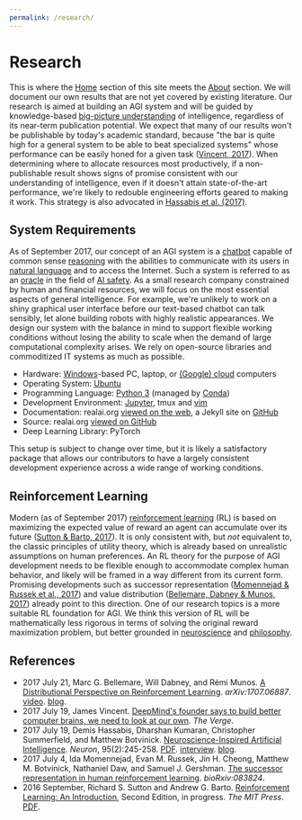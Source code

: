 ```yaml
---
permalink: /research/
---
```

# Research

This is where the [Home](http://realai.org) section of this site meets the [About](http://realai.org/about/) section. We will document our own results that are not yet covered by existing literature. Our research is aimed at building an AGI system and will be guided by knowledge-based [big-picture understanding](http://realai.org/background/) of intelligence, regardless of its near-term publication potential. We expect that many of our results won't be publishable by today's academic standard, because "the bar is quite high for a general system to be able to beat specialized systems" whose performance can be easily honed for a given task ([Vincent, 2017](https://www.theverge.com/2017/7/19/15998610/ai-neuroscience-machine-learning-deepmind-demis-hassabis-interview)). When determining where to allocate resources most productively, if a non-publishable result shows signs of promise consistent with our understanding of intelligence, even if it doesn't attain state-of-the-art performance, we're likely to redouble engineering efforts geared to making it work. This strategy is also advocated in [Hassabis et al. (2017)](http://www.cell.com/neuron/fulltext/S0896-6273(17)30509-3).

## System Requirements

As of September 2017, our concept of an AGI system is a [chatbot](http://realai.org/chatbot/) capable of common sense [reasoning](http://realai.org/reasoning/) with the abilities to communicate with its users in [natural language](http://realai.org/natural-language-processing/) and to access the Internet. Such a system is referred to as an [oracle](http://realai.org/safety/oracle-ai/) in the field of [AI safety](http://realai.org/safety/). As a small research company constrained by human and financial resources, we will focus on the most essential aspects of general intelligence. For example, we're unlikely to work on a shiny graphical user interface before our text-based chatbot can talk sensibly, let alone building robots with highly realistic appearances. We design our system with the balance in mind to support flexible working conditions without losing the ability to scale when the demand of large computational complexity arises. We rely on open-source libraries and commoditized IT systems as much as possible.

* Hardware: [Windows](http://realai.org/course/windows/)-based PC, laptop, or [(Google) cloud](http://realai.org/course/google-cloud-platform/) computers
* Operating System: [Ubuntu](http://realai.org/course/ubuntu/)
* Programming Language: [Python 3](http://realai.org/course/python/) (managed by [Conda](http://realai.org/course/conda/))
* Development Environment: [Jupyter](http://realai.org/course/jupyter/), tmux and [vim](http://realai.org/course/vim/)
* Documentation: realai.org [viewed on the web](http://realai.org/), a Jekyll site on [GitHub](http://realai.org/course/github/)
* Source: realai.org [viewed on GitHub](https://github.com/real-ai/realai.org)
* Deep Learning Library: PyTorch

This setup is subject to change over time, but it is likely a satisfactory package that allows our contributors to have a largely consistent development experience across a wide range of working conditions.

## Reinforcement Learning

Modern (as of September 2017) [reinforcement learning](http://realai.org/course/reinforcement-learning/) (RL) is based on maximizing the expected value of reward an agent can accumulate over its future ([Sutton & Barto, 2017](http://incompleteideas.net/sutton/book/the-book-2nd.html)). It is only consistent with, but *not* equivalent to, the classic principles of utility theory, which is already based on unrealistic assumptions on human preferences. An RL theory for the purpose of AGI development needs to be flexible enough to accommodate complex human behavior, and likely will be framed in a way different from its current form. Promising developments such as successor representation ([Momennejad & Russek et al., 2017](http://www.biorxiv.org/content/early/2017/07/04/083824)) and value distribution ([Bellemare, Dabney & Munos, 2017](https://arxiv.org/abs/1707.06887)) already point to this direction. One of our research topics is a more suitable RL foundation for AGI. We think this version of RL will be mathematically less rigorous in terms of solving the original reward maximization problem, but better grounded in [neuroscience](http://realai.org/background/neuroscience/) and [philosophy](http://realai.org/background/philosophy/).

## References

* 2017 July 21, Marc G. Bellemare, Will Dabney, and Rémi Munos. [A Distributional Perspective on Reinforcement Learning](https://arxiv.org/abs/1707.06887). *arXiv:1707.06887*. [video](http://youtu.be/yFBwyPuO2Vg). [blog](https://deepmind.com/blog/going-beyond-average-reinforcement-learning/).
* 2017 July 19, James Vincent. [DeepMind's founder says to build better computer brains, we need to look at our own](https://www.theverge.com/2017/7/19/15998610/ai-neuroscience-machine-learning-deepmind-demis-hassabis-interview). *The Verge*.
* 2017 July 19, Demis Hassabis, Dharshan Kumaran, Christopher Summerfield, and Matthew Botvinick. [Neuroscience-Inspired Artificial Intelligence](http://www.cell.com/neuron/fulltext/S0896-6273(17)30509-3). *Neuron*, 95(2):245-258. [PDF](https://deepmind.com/documents/113/Neuron.pdf). [interview](https://www.theverge.com/2017/7/19/15998610/ai-neuroscience-machine-learning-deepmind-demis-hassabis-interview). [blog](https://deepmind.com/blog/ai-and-neuroscience-virtuous-circle/).
* 2017 July 4, Ida Momennejad, Evan M. Russek, Jin H. Cheong, Matthew M. Botvinick, Nathaniel Daw, and Samuel J. Gershman. [The successor representation in human reinforcement learning](http://www.biorxiv.org/content/early/2017/07/04/083824). *bioRxiv:083824*.
* 2016 September, Richard S. Sutton and Andrew G. Barto. [Reinforcement Learning: An Introduction](http://incompleteideas.net/sutton/book/the-book-2nd.html), Second Edition, in progress. *The MIT Press*. [PDF](http://incompleteideas.net/sutton/book/bookdraft2016sep.pdf).


